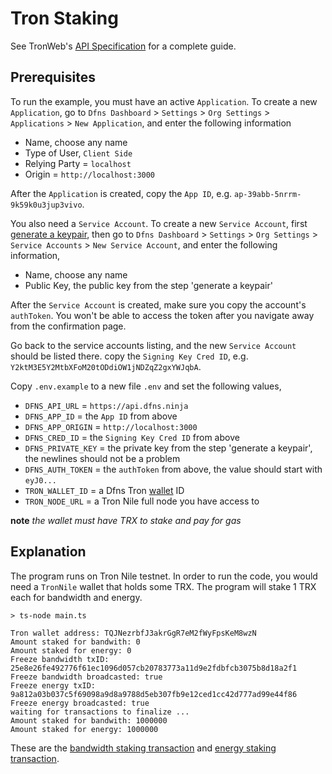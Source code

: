 # Tron Staking

See TronWeb's [API Specification](https://tronweb.network/docu/docs/intro/) for a complete guide.

## Prerequisites

To run the example, you must have an active `Application`. To create a new `Application`, go to `Dfns Dashboard` > `Settings` > `Org Settings` > `Applications` > `New Application`, and enter the following information

- Name, choose any name
- Type of User, `Client Side`
- Relying Party = `localhost`
- Origin = `http://localhost:3000`

After the `Application` is created, copy the `App ID`, e.g. `ap-39abb-5nrrm-9k59k0u3jup3vivo`.

You also need a `Service Account`. To create a new `Service Account`, first [generate a keypair](https://docs.dfns.co/dfns-docs/advanced-topics/authentication/credentials/generate-a-key-pair), then go to `Dfns Dashboard` > `Settings` > `Org Settings` > `Service Accounts` > `New Service Account`, and enter the following information,

- Name, choose any name
- Public Key, the public key from the step 'generate a keypair'

After the `Service Account` is created, make sure you copy the account's `authToken`. You won't be able to access the token after you navigate away from the confirmation page.

Go back to the service accounts listing, and the new `Service Account` should be listed there. copy the `Signing Key Cred ID`, e.g. `Y2ktM3E5Y2MtbXFoM20tODdiOW1jNDZqZ2gxYWJqbA`.

Copy `.env.example` to a new file `.env` and set the following values,

- `DFNS_API_URL` = `https://api.dfns.ninja`
- `DFNS_APP_ID` = the `App ID` from above
- `DFNS_APP_ORIGIN` = `http://localhost:3000`
- `DFNS_CRED_ID` = the `Signing Key Cred ID` from above
- `DFNS_PRIVATE_KEY` = the private key from the step 'generate a keypair', the newlines should not be a problem
- `DFNS_AUTH_TOKEN` = the `authToken` from above, the value should start with `eyJ0...`
- `TRON_WALLET_ID` = a Dfns Tron [wallet](https://docs.dfns.co/dfns-docs/api-docs/beta-wallets-api-and-nfts/create-wallet) ID
- `TRON_NODE_URL` = a Tron Nile full node you have access to

**note** _the wallet must have TRX to stake and pay for gas_

## Explanation

The program runs on Tron Nile testnet. In order to run the code, you would need a `TronNile` wallet that holds some TRX. The program will stake 1 TRX each for bandwidth and energy.

```shell
> ts-node main.ts

Tron wallet address: TQJNezrbfJ3akrGgR7eM2fWyFpsKeM8wzN
Amount staked for bandwith: 0
Amount staked for energy: 0
Freeze bandwidth txID: 25e8e26fe492776f61ec1096d057cb20783773a11d9e2fdbfcb3075b8d18a2f1
Freeze bandwidth broadcasted: true
Freeze energy txID: 9a812a03b037c5f69098a9d8a9788d5eb307fb9e12ced1cc42d777ad99e44f86
Freeze energy broadcasted: true
waiting for transactions to finalize ...
Amount staked for bandwith: 1000000
Amount staked for energy: 1000000
```

These are the [bandwidth staking transaction](https://nile.tronscan.org/#/transaction/25e8e26fe492776f61ec1096d057cb20783773a11d9e2fdbfcb3075b8d18a2f1) and [energy staking transaction](https://nile.tronscan.org/#/transaction/9a812a03b037c5f69098a9d8a9788d5eb307fb9e12ced1cc42d777ad99e44f86).
